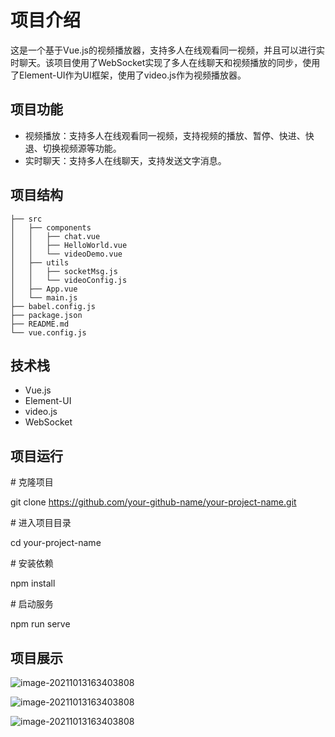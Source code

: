 # 项目介绍

这是一个基于Vue.js的视频播放器，支持多人在线观看同一视频，并且可以进行实时聊天。该项目使用了WebSocket实现了多人在线聊天和视频播放的同步，使用了Element-UI作为UI框架，使用了video.js作为视频播放器。

## 项目功能

- 视频播放：支持多人在线观看同一视频，支持视频的播放、暂停、快进、快退、切换视频源等功能。
- 实时聊天：支持多人在线聊天，支持发送文字消息。

## 项目结构

```
├── src
│   ├── components
│   │   ├── chat.vue
│   │   ├── HelloWorld.vue
│   │   └── videoDemo.vue
│   ├── utils
│   │   ├── socketMsg.js
│   │   └── videoConfig.js
│   ├── App.vue
│   └── main.js
├── babel.config.js
├── package.json
├── README.md
└── vue.config.js
```



## 技术栈

- Vue.js
- Element-UI
- video.js
- WebSocket

## 项目运行

\# 克隆项目

git clone https://github.com/your-github-name/your-project-name.git

\# 进入项目目录

cd your-project-name

\# 安装依赖

npm install

\# 启动服务

npm run serve



## 项目展示

![image-20211013163403808](https://i.loli.net/2021/10/13/5J6z8v9K1Q7j2ZS.png)

![image-20211013163403808](https://i.loli.net/2021/10/13/5J6z8v9K1Q7j2ZS.png)

![image-20211013163403808](https://i.loli.net/2021/10/13/5J6z8v9K1Q7j2ZS.png)


